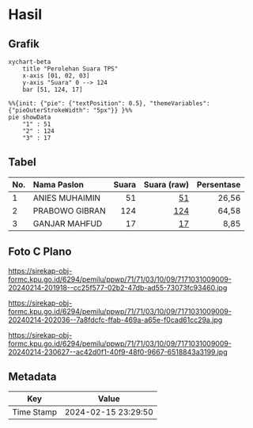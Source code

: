 # Hasil

## Grafik

```mermaid
xychart-beta
    title "Perolehan Suara TPS"
    x-axis [01, 02, 03]
    y-axis "Suara" 0 --> 124
    bar [51, 124, 17]
```

```mermaid
%%{init: {"pie": {"textPosition": 0.5}, "themeVariables": {"pieOuterStrokeWidth": "5px"}} }%%
pie showData
    "1" : 51
    "2" : 124
    "3" : 17
```

## Tabel

| No. | Nama Paslon    | Suara | Suara (raw) | Persentase |
|:--- |:-------------- | -----:| -----------:| ----------:|
| 1   | ANIES MUHAIMIN | 51    | [51][p-1]   | 26,56      |
| 2   | PRABOWO GIBRAN | 124   | [124][p-2]  | 64,58      |
| 3   | GANJAR MAHFUD  | 17    | [17][p-3]   | 8,85       |


[p-1]: https://github.com/gigit-pemilu/pemilu-2024-71-sulawesi-utara/blob/main/pilpres/hitung-suara/sub/71-sulawesi-utara/sub/71-kota-manado/sub/03-singkil/sub/1009-ternate-tanjung/sub/009-tps/sub/paslon-1.txt
[p-2]: https://github.com/gigit-pemilu/pemilu-2024-71-sulawesi-utara/blob/main/pilpres/hitung-suara/sub/71-sulawesi-utara/sub/71-kota-manado/sub/03-singkil/sub/1009-ternate-tanjung/sub/009-tps/sub/paslon-2.txt
[p-3]: https://github.com/gigit-pemilu/pemilu-2024-71-sulawesi-utara/blob/main/pilpres/hitung-suara/sub/71-sulawesi-utara/sub/71-kota-manado/sub/03-singkil/sub/1009-ternate-tanjung/sub/009-tps/sub/paslon-3.txt

## Foto C Plano

https://sirekap-obj-formc.kpu.go.id/6294/pemilu/ppwp/71/71/03/10/09/7171031009009-20240214-201918--cc25f577-02b2-47db-ad55-73073fc93460.jpg

https://sirekap-obj-formc.kpu.go.id/6294/pemilu/ppwp/71/71/03/10/09/7171031009009-20240214-202036--7a8fdcfc-ffab-469a-a65e-f0cad61cc29a.jpg

https://sirekap-obj-formc.kpu.go.id/6294/pemilu/ppwp/71/71/03/10/09/7171031009009-20240214-230627--ac42d0f1-40f9-48f0-9667-6518843a3199.jpg


## Metadata

| Key        | Value               |
| ---------- | ------------------- |
| Time Stamp | 2024-02-15 23:29:50 |



